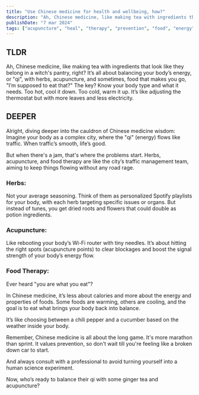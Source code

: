 ```yaml
---
title: "Use Chinese medicine for health and wellbeing, how?"
description: "Ah, Chinese medicine, like making tea with ingredients that look like they belong in a witch's pantry, right? It’s all about balancing body’s energy, or qi... "
publishDate: "7 mar 2024"
tags: ["acupuncture", "heal", "therapy", "prevention", "food", "energy"]
---
```


## TLDR

Ah, Chinese medicine, like making tea with ingredients that look like they belong in a witch's pantry, right? It’s all about balancing your body’s energy, or "qi", with herbs, acupuncture, and sometimes, food that makes you go, "I’m supposed to eat that?" The key? Know your body type and what it needs. Too hot, cool it down. Too cold, warm it up. It’s like adjusting the thermostat but with more leaves and less electricity.

## DEEPER

Alright, diving deeper into the cauldron of Chinese medicine wisdom: Imagine your body as a complex city, where the "qi" (energy) flows like traffic. When traffic’s smooth, life’s good.

But when there's a jam, that's where the problems start. Herbs, acupuncture, and food therapy are like the city’s traffic management team, aiming to keep things flowing without any road rage.

### Herbs:

Not your average seasoning. Think of them as personalized Spotify playlists for your body, with each herb targeting specific issues or organs. But instead of tunes, you get dried roots and flowers that could double as potion ingredients.

### Acupuncture:

Like rebooting your body’s Wi-Fi router with tiny needles. It’s about hitting the right spots (acupuncture points) to clear blockages and boost the signal strength of your body’s energy flow.

### Food Therapy:

Ever heard "you are what you eat"?

In Chinese medicine, it’s less about calories and more about the energy and properties of foods. Some foods are warming, others are cooling, and the goal is to eat what brings your body back into balance.

It’s like choosing between a chili pepper and a cucumber based on the weather inside your body.

Remember, Chinese medicine is all about the long game. It's more marathon than sprint. It values prevention, so don't wait till you're feeling like a broken down car to start.

And always consult with a professional to avoid turning yourself into a human science experiment.

Now, who’s ready to balance their qi with some ginger tea and acupuncture?
